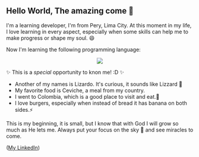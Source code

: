 ## Hello World, The amazing come 🥳

I'm a learning developer, I'm from Pery, Lima City. At this moment in my life, I love learning in every aspect, especially when some skills can help
me to make progress or shape my soul. 😄

Now I'm learning the following programming language: 
<p align="center">
  <a href="https://skillicons.dev">
    <img src="https://skillicons.dev/icons?i=git,cs,js,css,html" />
  </a>
</p>

 ✨ This is a _special_ opportunity to knon me! :D ✨ 
- Another of my names is Lizardo. It's curious, it sounds like Lizzard 🌱
- My favorite food is Ceviche, a meal from my country.
- I went to Colombia, which is a good place to visit and eat.💬
- I love burgers, especially when instead of bread it has banana on both sides.⚡



This is my beginning, it is small, but I know that with God I will grow so much as He lets me. 
Always put your focus on the sky 🔭 and see miracles to come.

([My LinkedIn](https://www.linkedin.com/in/rogelio-lizardo-guerra-b467a22a4/))
